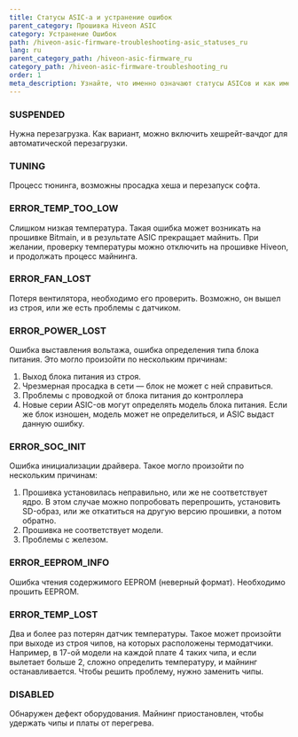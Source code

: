 ```yaml
---
title: Статусы ASIC-а и устранение ошибок
parent_category: Прошивка Hiveon ASIC
category: Устранение Ошибок
path: /hiveon-asic-firmware-troubleshooting-asic_statuses_ru
lang: ru
parent_category_path: /hiveon-asic-firmware_ru
category_path: /hiveon-asic-firmware-troubleshooting_ru
order: 1
meta_description: Узнайте, что именно означают статусы ASICов и как именно нужно действовать в случае каждого из них.
---
```


### SUSPENDED
Нужна перезагрузка. Как вариант, можно включить хешрейт-вачдог для автоматической перезагрузки.

### TUNING
Процесс тюнинга, возможны просадка хеша и перезапуск софта.

### ERROR\_TEMP\_TOO\_LOW
Слишком  низкая температура. Такая ошибка может возникать на прошивке Bitmain, и в результате ASIC прекращает майнить. При желании, проверку температуры можно отключить на прошивке Hiveon, и продолжать процесс майнинга.

### ERROR\_FAN\_LOST
Потеря вентилятора, необходимо его проверить. Возможно, он вышел из строя, или же есть проблемы с датчиком.

### ERROR\_POWER\_LOST
Ошибка выставления вольтажа, ошибка определения типа блока питания. Это могло произойти по нескольким причинам:
1. Выход блока питания из строя.
2. Чрезмерная просадка в сети — блок не может с ней справиться.
3. Проблемы с проводкой от блока питания до контроллера
4. Новые серии ASIC-ов могут определять модель блока питания. Если же блок изношен, модель может не определиться, и ASIC выдаст данную ошибку.

### ERROR\_SOC\_INIT
Ошибка инициализации драйвера. Такое могло произойти по нескольким причинам:
1. Прошивка установилась неправильно, или же не соответствует ядро. В этом случае можно попробовать перепрошить, установить SD-образ, или же откатиться на другую версию прошивки, а потом обратно.
2. Прошивка не соответствует модели.
3. Проблемы с железом.

### ERROR\_EEPROM\_INFO
Ошибка чтения содержимого EEPROM (неверный формат). Необходимо прошить EEPROM.

### ERROR\_TEMP\_LOST
Два и более раз потерян датчик температуры. Такое может произойти при выходе из строя чипов, на которых расположены термодатчики. Например, в 17-ой модели на каждой плате 4 таких чипа, и если вылетает больше 2, сложно определить температуру, и майнинг останавливается. Чтобы решить проблему, нужно заменить чипы.

### DISABLED
Обнаружен дефект оборудования. Майнинг приостановлен, чтобы удержать чипы и платы от перегрева.
